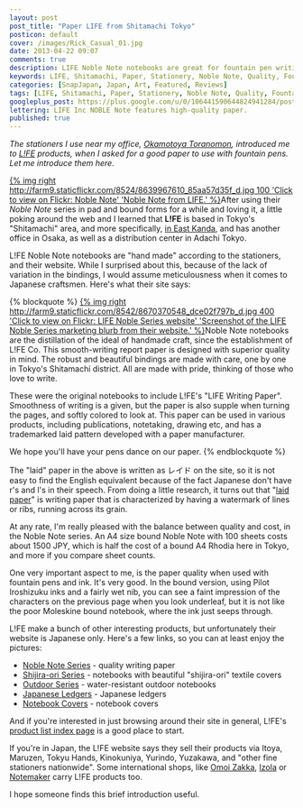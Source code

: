 ```yaml
---
layout: post
post_title: "Paper LIFE from Shitamachi Tokyo"
posticon: default
cover: /images/Rick_Casual_01.jpg
date: 2013-04-22 09:07
comments: true
description: LIFE Noble Note notebooks are great for fountain pen writing, by Rick Cogley.
keywords: LIFE, Shitamachi, Paper, Stationery, Noble Note, Quality, Fountain Pen, Ink
categories: [SnapJapan, Japan, Art, Featured, Reviews]
tags: [LIFE, Shitamachi, Paper, Stationery, Noble Note, Quality, Fountain Pen, Ink]
googleplus_post: https://plus.google.com/u/0/106441590644824941284/posts/E9urCXxCcq1
lettering: LIFE Inc NOBLE Note features high-quality paper.
published: true
---
```


_The stationers I use near my office, [Okamotoya Toranomon][1], introduced me to [L!FE][2] products, when I asked for a good paper to use with fountain pens. Let me introduce them here._

<!--more-->

[{% img right http://farm9.staticflickr.com/8524/8639967610_85aa57d35f_d.jpg 100 'Click to view on Flickr: Noble Note' 'Noble Note from LIFE.' %}](http://www.flickr.com/photos/rickcogley/8639967610)After using their _Noble Note_ series in pad and bound forms for a while and loving it, a little poking around the web and I learned that __L!FE__ is based in Tokyo's "Shitamachi" area, and more specifically, [in East Kanda](http://goo.gl/maps/tQXI7), and has another office in Osaka, as well as a distribution center in Adachi Tokyo. 

L!FE Noble Note notebooks are "hand made" according to the stationers, and their website. While I surprised about this, because of the lack of variation in the bindings, I would assume meticulousness when it comes to Japanese craftsmen. Here's what their site says: 

{% blockquote %}
[{% img right http://farm9.staticflickr.com/8542/8670370548_dce02f797b_d.jpg 400 'Click to view on Flickr: LIFE Noble Series website' 'Screenshot of the LIFE Noble Series marketing blurb from their website.' %}](http://www.flickr.com/photos/rickcogley/8670370548)Noble Note notebooks are the distillation of the ideal of handmade craft, since the establishment of L!FE Co. This smooth-writing report paper is designed with superior quality in mind. The robust and beautiful bindings are made with care, one by one in Tokyo's Shitamachi district. All are made with pride, thinking of those who love to write.  
  
These were the original notebooks to include L!FE's "LIFE Writing Paper". Smoothness of writing is a given, but the paper is also supple when turning the pages, and softly colored to look at. This paper can be used in various products, including publications, notetaking, drawing etc, and has a trademarked laid pattern developed with a paper manufacturer.  
  
We hope you'll have your pens dance on our paper.
{% endblockquote %} 

The "laid" paper in the above is written as レイド on the site, so it is not easy to find the English equivalent because of the fact Japanese don't have r's and l's in their speech. From doing a little research, it turns out that "[laid paper][7]" is writing paper that is characterized by having a watermark of lines or ribs, running across its grain. 

At any rate, I'm really pleased with the balance between quality and cost, in the Noble Note series. An A4 size bound Noble Note with 100 sheets costs about 1500 JPY, which is half the cost of a bound A4 Rhodia here in Tokyo, and more if you compare sheet counts. 

One very important aspect to me, is the paper quality when used with fountain pens and ink. It's very good. In the bound version, using Pilot Iroshizuku inks and a fairly wet nib, you can see a faint impression of the characters on the previous page when you look underleaf, but it is not like the poor Moleskine bound notebook, where the ink just seeps through. 

L!FE make a bunch of other interesting products, but unfortunately their website is Japanese only. Here's a few links, so you can at least enjoy the pictures: 

* [Noble Note Series][8] - quality writing paper
* [Shijira-ori Series][9] - notebooks with beautiful "shijira-ori" textile covers
* [Outdoor Series][10] - water-resistant outdoor notebooks
* [Japanese Ledgers][11] - Japanese ledgers
* [Notebook Covers][12] - notebook covers 

And if you're interested in just browsing around their site in general, L!FE's [product list index page][13] is a good place to start. 

If you're in Japan, the L!FE website says they sell their products via Itoya, Maruzen, Tokyu Hands, Kinokuniya, Yurindo, Yuzakawa, and "other fine stationers nationwide". Some international shops, like [Omoi Zakka][14], [Izola][15] or [Notemaker][16] carry L!FE products too. 

I hope someone finds this brief introduction useful. 

[1]:	http://www.okamotoya.com/ "Okamotoya Toranomon"
[2]:	http://life-st.jp/conts/%25E3%2583%258E%25E3%2583%25BC%25E3%2583%2596%25E3%2583%25AB%25E3%2582%25B7%25E3%2583%25AA%25E3%2583%25BC%25E3%2582%25BA/ "L!FE Noble Note"
[7]:	http://en.wikipedia.org/wiki/Laid_paper "Wikipedia entry for Laid Paper"
[8]:	http://life-st.jp/item/?cat=65 "Noble Series"
[9]:	http://life-st.jp/item/?cat=84 "Shijira-ori Textile Covered Notes"
[10]:	http://life-st.jp/item/?cat=64 "Outdoor water-resistant series notebooks"
[11]:	http://life-st.jp/item/?cat=73 "Japanese Ledgers"
[12]:	http://life-st.jp/item/?cat=51 "Notebook Covers"
[13]:	http://life-st.jp/item/ "List of LIFE products"
[14]:	https://omoionline.com/shop/tag/l!fe/ "Omoi Zakka site"
[15]:	http://www.izola.com/collections/notebooks?page=2 "Izola site"
[16]:	http://notemaker.com/products/life-japanese-paper-notebook-noble-note-a5-grid "Notemaker site"

